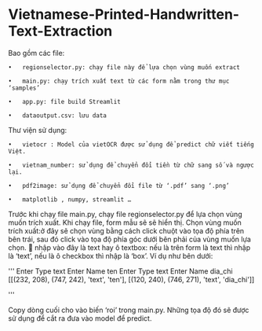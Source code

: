 # Vietnamese-Printed-Handwritten-Text-Extraction
Bao gồm các file:

    •	regionselector.py: chạy file này để lựa chọn vùng muốn extract
    
    •	main.py: chạy trích xuất text từ các form nằm trong thư mục ‘samples’
    
    •	app.py: file build Streamlit
    
    •	dataoutput.csv: lưu data

Thư viện sử dụng:

    •	vietocr : Model của vietOCR được sử dụng để predict chữ viết tiếng Việt.
    
    •	vietnam_number: sử dụng để chuyển đổi tiền từ chữ sang số và ngược lại.
    
    •	pdf2image: sử dụng để chuyển đổi file từ ‘.pdf’ sang ‘.png’
    
    •	matplotlib , numpy, streamlit …

Trước khi chạy file main.py, chạy file regionselector.py để lựa chọn vùng muốn trích xuất.
Khi chạy file, form mẫu sẽ sẽ hiển thị. Chọn vùng muốn trích xuất:ở đây sẽ chọn vùng bằng cách click chuột vào tọa độ phía trên bên trái, sau đó click vào tọa độ phía góc dưới bên phải của vùng muốn lựa chọn.  nhập vào đây là text hay ô textbox: nếu là trên form là text thì nhập là ‘text’, nếu là ô checkbox thì nhập là ‘box’. Ví dụ như bên dưới:

'''
    Enter Type text
    Enter Name ten
    Enter Type text
    Enter Name dia_chi
    [[(232, 208), (747, 242), 'text', 'ten'], [(120, 240), (746, 271), 'text', 'dia_chi']]
    
'''

Copy dòng cuối cho vào biến ‘roi’ trong main.py. Những tọa độ đó sẽ được sử dụng để cắt ra đưa vào model để predict.

